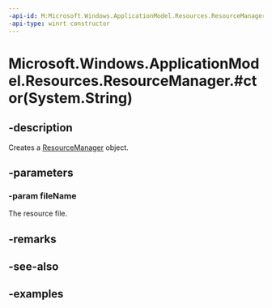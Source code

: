 ```yaml
---
-api-id: M:Microsoft.Windows.ApplicationModel.Resources.ResourceManager.#ctor(System.String)
-api-type: winrt constructor
---
```


# Microsoft.Windows.ApplicationModel.Resources.ResourceManager.#ctor(System.String)

<!--
public ResourceManager (string fileName);
-->


## -description

Creates a [ResourceManager](resourcemanager.md) object.

## -parameters

### -param fileName

The resource file.

## -remarks

## -see-also

## -examples


